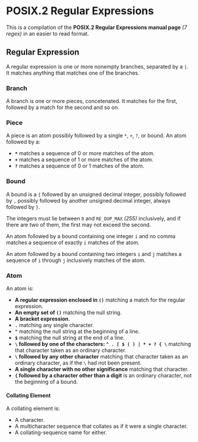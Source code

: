 # POSIX.2 Regular Expressions

This is a compilation of the **POSIX.2 Regular Expressions manual page** *(7
regex)* in an easier to read format.

## Regular Expression

A regular expression is one or more nonempty branches, separated by a `|`. It
matches anything that matches one of the branches.

### Branch

A branch is one or more pieces, concetenated. It matches for the first, followed
by a match for the second and so on.

### Piece

A piece is an atom possibly followed by a single `*`, `+`, `?`, or bound. An
atom followed by a:

- **`*`** matches a sequence of 0 or more matches of the atom.
- **`+`** matches a sequence of 1 or more matches of the atom.
- **`?`** matches a sequence of 0 or 1 matches of the atom.

### Bound

A bound is a `{` followed by an unsigned decimal integer, possibly followed by
`,` possibly followed by another unsigned decimal integer, always followed by
`}`.

The integers must lie between `0` and `RE_DUP_MAX` *(255)* inclusively, and if
there are two of them, the first may not exceed the second.

An atom followed by a bound containing one integer `i` and no comma matches a
sequence of exactly `i` matches of the atom.

An atom followed by a bound containing two integers `i` and `j` matches a
sequence of `i` through `j` inclusively matches of the atom.

### Atom

An atom is:

- **A regular expression enclosed in `()`** matching a match for the regular
  expression.
- **An empty set of `()`** matching the null string.
- **A bracket expression**.
- **`.`** matching any single character.
- **`^`** matching the null string at the beginning of a line.
- **`$`** matching the null string at the end of a line.
- **`\` followed by one of the characters: `^ . [ $ ( ) | * + ? { \`** matching
  that character taken as an ordinary character.
- **`\` followed by any other character** matching that character taken as an
  ordinary character, as if the `\` had not been present.
- **A single character with no other significance** matching that character.
- **`{` followed by a character other than a digit** is an ordinary character,
  not the beginning of a bound.

#### Collating Element

A collating element is:

- A character.
- A multicharacter sequence that collates as if it were a single character.
- A collating-sequence name for either.
